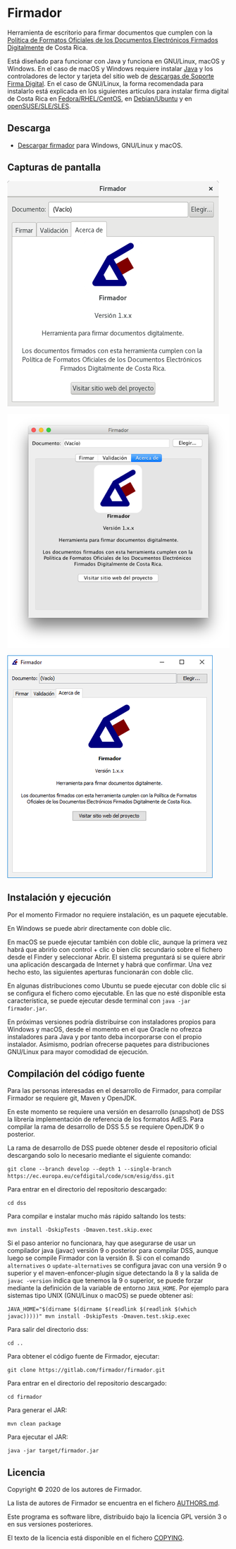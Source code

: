 # Firmador

Herramienta de escritorio para firmar documentos que cumplen con la [Política
de Formatos Oficiales de los Documentos Electrónicos Firmados Digitalmente](
https://www.mifirmadigital.go.cr/?smd_process_download=1&download_id=372
) de Costa Rica.

Está diseñado para funcionar con Java y funciona en GNU/Linux, macOS y Windows.
En el caso de macOS y Windows requiere instalar [Java](https://java.com/) y los
controladores de lector y tarjeta del sitio web de [descargas de Soporte Firma
Digital](https://soportefirmadigital.com/sfdj/dl.aspx).
En el caso de GNU/Linux, la forma recomendada para instalarlo está explicada en
los siguientes artículos para instalar firma digital de Costa Rica en
[Fedora/RHEL/CentOS](https://fran.cr/instalar-firma-digital-costa-rica-linux-fedora/), en
[Debian/Ubuntu](https://fran.cr/instalar-firma-digital-costa-rica-gnu-linux-ubuntu/) y
en [openSUSE/SLE/SLES](https://fran.cr/instalar-firma-digital-costa-rica-gnu-linux-opensuse-leap-sles-sle/).


## Descarga

- [Descargar firmador](https://firmador.app/firmador.jar) para Windows,
  GNU/Linux y macOS.


## Capturas de pantalla

![Firmador para GNU/Linux](pantallazos/gnulinux.png)

![Firmador para macOS](pantallazos/macos.png)

![Firmador para Windows](pantallazos/windows.png)


## Instalación y ejecución

Por el momento Firmador no requiere instalación, es un paquete ejecutable.

En Windows se puede abrir directamente con doble clic.

En macOS se puede ejecutar también con doble clic, aunque la primera vez habrá
que abrirlo con control + clic o bien clic secundario sobre el fichero desde el
Finder y seleccionar Abrir. El sistema preguntará si se quiere abrir una
aplicación descargada de Internet y habrá que confirmar. Una vez hecho esto,
las siguientes aperturas funcionarán con doble clic.

En algunas distribuciones como Ubuntu se puede ejecutar con doble clic si se
configura el fichero como ejecutable. En las que no esté disponible esta
característica, se puede ejecutar desde terminal con `java -jar firmador.jar`.

En próximas versiones podría distribuirse con instaladores propios para Windows
y macOS, desde el momento en el que Oracle no ofrezca instaladores para Java y
por tanto deba incorporarse con el propio instalador. Asimismo, podrían
ofrecerse paquetes para distribuciones GNU/Linux para mayor comodidad de
ejecución.


## Compilación del código fuente

Para las personas interesadas en el desarrollo de Firmador, para compilar
Firmador se requiere git, Maven y OpenJDK.

En este momento se requiere una versión en desarrollo (snapshot) de DSS la
librería implementación de referencia de los formatos AdES. Para compilar
la rama de desarrollo de DSS 5.5 se requiere OpenJDK 9 o posterior.

La rama de desarrollo de DSS puede obtener desde el repositorio oficial
descargando solo lo necesario mediante el siguiente comando:

    git clone --branch develop --depth 1 --single-branch https://ec.europa.eu/cefdigital/code/scm/esig/dss.git

Para entrar en el directorio del repositorio descargado:

    cd dss

Para compilar e instalar mucho más rápido saltando los tests:

    mvn install -DskipTests -Dmaven.test.skip.exec

Si el paso anterior no funcionara, hay que asegurarse de usar un compilador
java (javac) versión 9 o posterior para compilar DSS, aunque luego se
compile Firmador con la versión 8. Si con el comando `alternatives` o
`update-alternatives` se configura javac con una versión 9 o superior y
el maven-enfoncer-plugin sigue detectando la 8 y la salida de
`javac -version` indica que tenemos la 9 o superior, se puede forzar
mediante la definición de la variable de entorno `JAVA_HOME`. Por ejemplo
para sistemas tipo UNIX (GNU/Linux o macOS) se puede obtener así:

    JAVA_HOME="$(dirname $(dirname $(readlink $(readlink $(which javac)))))" mvn install -DskipTests -Dmaven.test.skip.exec

Para salir del directorio dss:

    cd ..

Para obtener el código fuente de Firmador, ejecutar:

    git clone https://gitlab.com/firmador/firmador.git

Para entrar en el directorio del repositorio descargado:

    cd firmador

Para generar el JAR:

    mvn clean package

Para ejecutar el JAR:

    java -jar target/firmador.jar


## Licencia

Copyright © 2020 de los autores de Firmador.

La lista de autores de Firmador se encuentra en el fichero
[AUTHORS.md](AUTHORS.md).

Este programa es software libre, distribuido bajo la licencia GPL versión 3 o
en sus versiones posteriores.

El texto de la licencia está disponible en el fichero [COPYING](COPYING).
